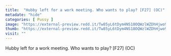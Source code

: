 ```yaml
---
title:  "Hubby left for a work meeting. Who wants to play? [F27] (OC)"
metadate: "hide"
categories: [ Pussy ]
image: "https://external-preview.redd.it/Tw85yL6tDym4NS18OQWzlWZDhHjwo9tjeZmC7TA-hdw.jpg?auto=webp&s=a5ece885d4a85eaef4db2dacd9e63b1fed7ab580"
thumb: "https://external-preview.redd.it/Tw85yL6tDym4NS18OQWzlWZDhHjwo9tjeZmC7TA-hdw.jpg?width=1080&crop=smart&auto=webp&s=515639d19b43f8f5ee95e643cc984068c17bc54f"
visit: ""
---
```

Hubby left for a work meeting. Who wants to play? [F27] (OC)
